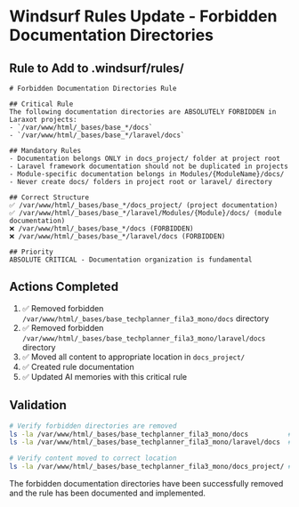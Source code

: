 # Windsurf Rules Update - Forbidden Documentation Directories

## Rule to Add to .windsurf/rules/

```mdc
# Forbidden Documentation Directories Rule

## Critical Rule
The following documentation directories are ABSOLUTELY FORBIDDEN in Laraxot projects:
- `/var/www/html/_bases/base_*/docs`
- `/var/www/html/_bases/base_*/laravel/docs`

## Mandatory Rules
- Documentation belongs ONLY in docs_project/ folder at project root
- Laravel framework documentation should not be duplicated in projects
- Module-specific documentation belongs in Modules/{ModuleName}/docs/
- Never create docs/ folders in project root or laravel/ directory

## Correct Structure
✅ /var/www/html/_bases/base_*/docs_project/ (project documentation)
✅ /var/www/html/_bases/base_*/laravel/Modules/{Module}/docs/ (module documentation)
❌ /var/www/html/_bases/base_*/docs (FORBIDDEN)
❌ /var/www/html/_bases/base_*/laravel/docs (FORBIDDEN)

## Priority
ABSOLUTE CRITICAL - Documentation organization is fundamental
```

## Actions Completed

1. ✅ Removed forbidden `/var/www/html/_bases/base_techplanner_fila3_mono/docs` directory
2. ✅ Removed forbidden `/var/www/html/_bases/base_techplanner_fila3_mono/laravel/docs` directory  
3. ✅ Moved all content to appropriate location in `docs_project/`
4. ✅ Created rule documentation
5. ✅ Updated AI memories with this critical rule

## Validation

```bash
# Verify forbidden directories are removed
ls -la /var/www/html/_bases/base_techplanner_fila3_mono/docs          # Should not exist
ls -la /var/www/html/_bases/base_techplanner_fila3_mono/laravel/docs  # Should not exist

# Verify content moved to correct location
ls -la /var/www/html/_bases/base_techplanner_fila3_mono/docs_project/ # Should contain moved files
```

The forbidden documentation directories have been successfully removed and the rule has been documented and implemented.
